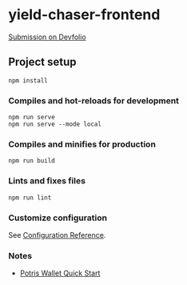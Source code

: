 # yield-chaser-frontend

[Submission on Devfolio](https://devfolio.co/submissions/yieldchaser-bff9)

## Project setup
```
npm install
```

### Compiles and hot-reloads for development
```
npm run serve
npm run serve --mode local
```

### Compiles and minifies for production
```
npm run build
```

### Lints and fixes files
```
npm run lint
```

### Customize configuration
See [Configuration Reference](https://cli.vuejs.org/config/).

### Notes

- [Potris Wallet Quick Start](https://docs.portis.io/#/quick-start)
